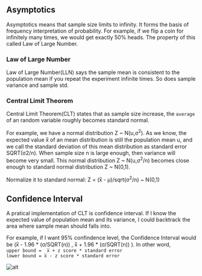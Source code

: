 ## Asymptotics
Asymptotics means that sample size limits to infinity. It forms the basis of frequency interpretation of probability. For example, if we flip a coin for infinitely many times, we would get exactly 50% heads. The property of this called Law of Large Number.


### Law of Large Number
Law of Large Number(LLN) says the sample mean is consistent to the population mean if you repeat the experiment infinite times. So does sample variance and sample std.

### Central Limit Theorem
Central Limit Theorem(CLT) states that as sample size increase, the ```average``` of an random variable roughly becomes standard normal. 


For example, we have a normal distribution Z ~ N(u,σ<sup>2</sup>). As we know, the expected value x̅ of an mean distribution is still the population mean u, and we call the standard deviation of this mean distribution as standard error SQRT(σ2/n). When sample size n is large enough, then variance will become very small. This normal distribution Z ~ N(u,σ<sup>2</sup>/n) becomes close enough to standard normal distribution Z  ~ N(0,1). 

Normalize it to standard normal: Z = (x̅ - μ)/sqrt(σ<sup>2</sup>/n) ~ N(0,1)




## Confidence Interval
A pratical implementation of CLT is confidence interval. If I know the expected value of population mean and its variance, I could backtrack the area where sample mean should falls into.                   

For example, if I want 95% confindence level, the Confidence Interval would be (x̅ - 1.96 * (σ/SQRT(n)) , x̅ + 1.96 * (σ/SQRT(n)) ). In other word,           
```upper bound =  x̅ + z score * standard error```                
```lower bound = x̅ - z score * standard error```               

![alt](https://github.com/versehe/AB_Testing_Notebook/blob/master/Statistical%20Inference/02.%20Distribution/normal%20distribution.png)
